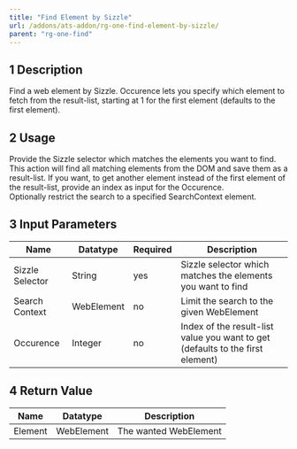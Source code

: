 ```yaml
---
title: "Find Element by Sizzle"
url: /addons/ats-addon/rg-one-find-element-by-sizzle/
parent: "rg-one-find"
---
```


## 1 Description

Find a web element by Sizzle. Occurence lets you specify which element to fetch from the result-list, starting at 1 for the first element (defaults to the first element).

## 2 Usage

Provide the Sizzle selector which matches the elements you want to find. This action will find all matching elements from the DOM and save them as a result-list. If you want, to get another element instead of the first element of the result-list, provide an index as input for the Occurence.  
Optionally restrict the search to a specified SearchContext element.

## 3 Input Parameters

Name | Datatype | Required | Description
---- | -------- | ------- |---------------
Sizzle Selector | String | yes |  Sizzle selector which matches the elements you want to find
Search Context | WebElement | no | Limit the search to the given WebElement
Occurence | Integer | no | Index of the result-list value you want to get (defaults to the first element)

## 4 Return Value

Name | Datatype | Description
---- | --------- | ---------------
Element | WebElement | The wanted WebElement
